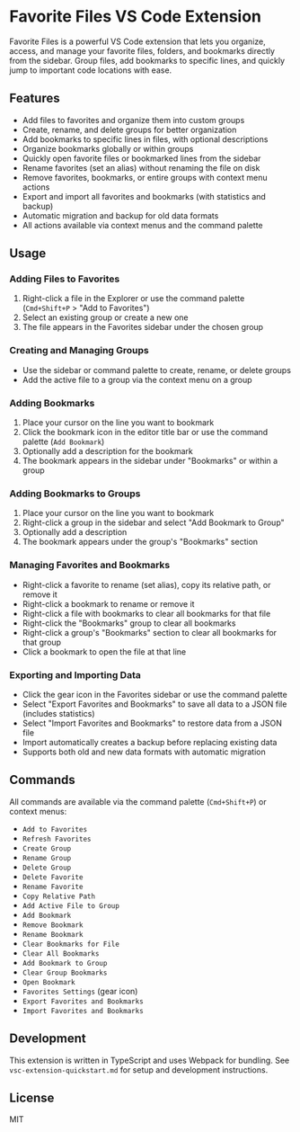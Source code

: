 # Favorite Files VS Code Extension

Favorite Files is a powerful VS Code extension that lets you organize, access, and manage your favorite files, folders, and bookmarks directly from the sidebar. Group files, add bookmarks to specific lines, and quickly jump to important code locations with ease.

## Features

- Add files to favorites and organize them into custom groups
- Create, rename, and delete groups for better organization
- Add bookmarks to specific lines in files, with optional descriptions
- Organize bookmarks globally or within groups
- Quickly open favorite files or bookmarked lines from the sidebar
- Rename favorites (set an alias) without renaming the file on disk
- Remove favorites, bookmarks, or entire groups with context menu actions
- Export and import all favorites and bookmarks (with statistics and backup)
- Automatic migration and backup for old data formats
- All actions available via context menus and the command palette

## Usage

### Adding Files to Favorites
1. Right-click a file in the Explorer or use the command palette (`Cmd+Shift+P` > "Add to Favorites")
2. Select an existing group or create a new one
3. The file appears in the Favorites sidebar under the chosen group

### Creating and Managing Groups
- Use the sidebar or command palette to create, rename, or delete groups
- Add the active file to a group via the context menu on a group

### Adding Bookmarks
1. Place your cursor on the line you want to bookmark
2. Click the bookmark icon in the editor title bar or use the command palette (`Add Bookmark`)
3. Optionally add a description for the bookmark
4. The bookmark appears in the sidebar under "Bookmarks" or within a group

### Adding Bookmarks to Groups
1. Place your cursor on the line you want to bookmark
2. Right-click a group in the sidebar and select "Add Bookmark to Group"
3. Optionally add a description
4. The bookmark appears under the group's "Bookmarks" section

### Managing Favorites and Bookmarks
- Right-click a favorite to rename (set alias), copy its relative path, or remove it
- Right-click a bookmark to rename or remove it
- Right-click a file with bookmarks to clear all bookmarks for that file
- Right-click the "Bookmarks" group to clear all bookmarks
- Right-click a group's "Bookmarks" section to clear all bookmarks for that group
- Click a bookmark to open the file at that line

### Exporting and Importing Data
- Click the gear icon in the Favorites sidebar or use the command palette
- Select "Export Favorites and Bookmarks" to save all data to a JSON file (includes statistics)
- Select "Import Favorites and Bookmarks" to restore data from a JSON file
- Import automatically creates a backup before replacing existing data
- Supports both old and new data formats with automatic migration

## Commands

All commands are available via the command palette (`Cmd+Shift+P`) or context menus:

- `Add to Favorites`
- `Refresh Favorites`
- `Create Group`
- `Rename Group`
- `Delete Group`
- `Delete Favorite`
- `Rename Favorite`
- `Copy Relative Path`
- `Add Active File to Group`
- `Add Bookmark`
- `Remove Bookmark`
- `Rename Bookmark`
- `Clear Bookmarks for File`
- `Clear All Bookmarks`
- `Add Bookmark to Group`
- `Clear Group Bookmarks`
- `Open Bookmark`
- `Favorites Settings` (gear icon)
- `Export Favorites and Bookmarks`
- `Import Favorites and Bookmarks`

## Development

This extension is written in TypeScript and uses Webpack for bundling. See `vsc-extension-quickstart.md` for setup and development instructions.

## License

MIT